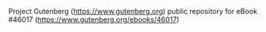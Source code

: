 Project Gutenberg (https://www.gutenberg.org) public repository for eBook #46017 (https://www.gutenberg.org/ebooks/46017)

